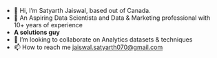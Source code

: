 - 👋 Hi, I’m Satyarth Jaiswal, based out of Canada.
- 👀 An Aspiring Data Scientista and Data & Marketing professional with 10+ years of experience
-  **A solutions guy**
- 💞️ I’m looking to collaborate on  Analytics datasets & techniques
- 📫 How to reach me jaiswal.satyarth070@gmail.com

<!---
SatyJais/SatyJais is a ✨ special ✨ repository because its `README.md` (this file) appears on your GitHub profile.
You can click the Preview link to take a look at your changes.
--->
